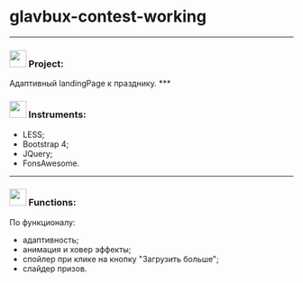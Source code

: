 # glavbux-contest-working

***
 <h3> <img src="https://github.githubassets.com/images/icons/emoji/unicode/1f4d6.png" width="30"> Project: </h3> Адаптивный landingPage к празднику.
***
<h3> <img src="https://avatars.mds.yandex.net/get-pdb/2836229/f8b496c7-d173-449b-b89f-2465e82576ff/s1200?webp=false" width="30"> Instruments: </h3> 

 - LESS;
 - Bootstrap 4;
 - JQuery;
 - FonsAwesome.

***
<h3> <img src="https://cdn3.iconfinder.com/data/icons/illustricon-tech/512/development.browser.gears.-512.png" width="30">   Functions: </h3>  

По функционалу:
 * адаптивность; 
 * анимация и ховер эффекты;
 * спойлер при клике на кнопку "Загрузить больше";
 * слайдер призов.

